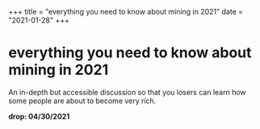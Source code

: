 +++
title = "everything you need to know about mining in 2021"
date = "2021-01-28"
+++



# everything you need to know about mining in 2021

An in-depth but accessible discussion so that you losers can learn how some people are about to become very rich.

**drop: 04/30/2021**
